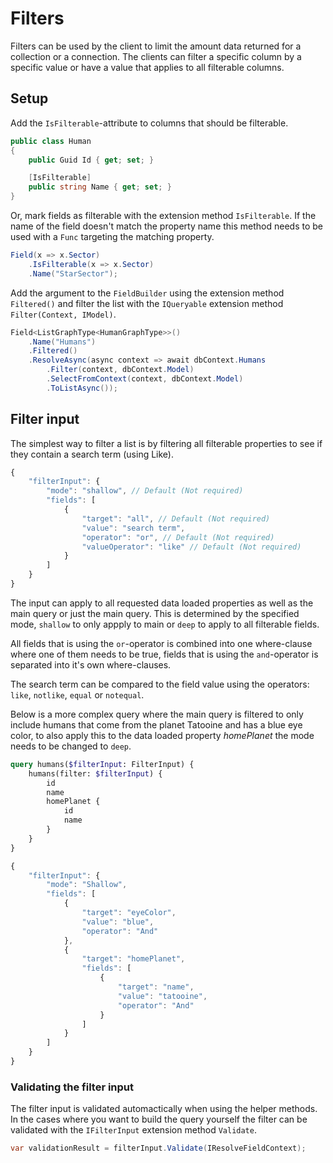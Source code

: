 # Filters

Filters can be used by the client to limit the amount data returned for a collection or a connection. The clients can filter a specific column by a specific value or have a value that applies to all filterable columns.

## Setup
Add the `IsFilterable`-attribute to columns that should be filterable.

```c#
public class Human
{
    public Guid Id { get; set; }

    [IsFilterable]
    public string Name { get; set; }
}
```
Or, mark fields as filterable with the extension method `IsFilterable`. If the name of the field doesn't match the property name this method needs to be used with a `Func` targeting the matching property.

```c#
Field(x => x.Sector)
    .IsFilterable(x => x.Sector)
    .Name("StarSector");
```

Add the argument to the `FieldBuilder` using the extension method `Filtered()` and filter the list with the `IQueryable` extension method `Filter(Context, IModel)`.

```c#
Field<ListGraphType<HumanGraphType>>()
    .Name("Humans")
    .Filtered()
    .ResolveAsync(async context => await dbContext.Humans
        .Filter(context, dbContext.Model)
        .SelectFromContext(context, dbContext.Model)
        .ToListAsync());
```

## Filter input

The simplest way to filter a list is by filtering all filterable properties to see if they contain a search term (using Like).

```javascript
{
    "filterInput": {
        "mode": "shallow", // Default (Not required)
        "fields": [
            {
                "target": "all", // Default (Not required)
                "value": "search term",
                "operator": "or", // Default (Not required)
                "valueOperator": "like" // Default (Not required)
            }
        ]
    }
}
```

The input can apply to all requested data loaded properties as well as the main query or just the main query. This is determined by the specified mode, `shallow` to only appply to main or `deep` to apply to all filterable fields.

All fields that is using the `or`-operator is combined into one where-clause where one of them needs to be true, fields that is using the `and`-operator is separated into it's own where-clauses.

The search term can be compared to the field value using the operators: `like`, `notlike`, `equal` or `notequal`.

Below is a more complex query where the main query   is filtered to only include humans that come from the planet Tatooine and has a blue eye color, to also apply this to the data loaded property _homePlanet_ the mode needs to be changed to `deep`.

```graphql
query humans($filterInput: FilterInput) {
    humans(filter: $filterInput) {
        id
        name
        homePlanet {
            id
            name
        }
    }
}
```

```javascript
{
    "filterInput": {
        "mode": "Shallow",
        "fields": [
            {
                "target": "eyeColor",
                "value": "blue",
                "operator": "And"
            },
            {
                "target": "homePlanet",
                "fields": [
                    {
                        "target": "name",
                        "value": "tatooine",
                        "operator": "And"
                    }
                ]
            }
        ]
    }
}
```

### Validating the filter input

The filter input is validated automactically when using the helper methods. In the cases where you want to build the query yourself the filter can be validated with the `IFilterInput` extension method `Validate`.

```c#
var validationResult = filterInput.Validate(IResolveFieldContext);
```
